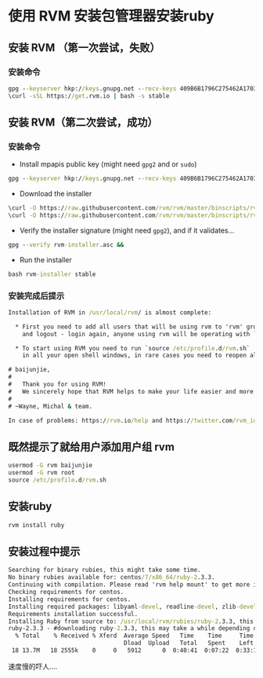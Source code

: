 # 使用 RVM 安装包管理器安装ruby

## 安装 RVM （第一次尝试，失败）

### 安装命令

```bat
gpg --keyserver hkp://keys.gnupg.net --recv-keys 409B6B1796C275462A1703113804BB82D39DC0E3
\curl -sSL https://get.rvm.io | bash -s stable
```


## 安装 RVM（第二次尝试，成功）

### 安装命令

* Install mpapis public key (might need `gpg2` and or `sudo`)

```bat
gpg --keyserver hkp://keys.gnupg.net --recv-keys 409B6B1796C275462A1703113804BB82D39DC0E3
```

* Download the installer

```bat
\curl -O https://raw.githubusercontent.com/rvm/rvm/master/binscripts/rvm-installer
\curl -O https://raw.githubusercontent.com/rvm/rvm/master/binscripts/rvm-installer.asc
```

* Verify the installer signature (might need `gpg2`), and if it validates...

```bat
gpg --verify rvm-installer.asc &&
```

* Run the installer

```bat
bash rvm-installer stable
```

### 安装完成后提示

```bat
Installation of RVM in /usr/local/rvm/ is almost complete:

  * First you need to add all users that will be using rvm to 'rvm' group,
    and logout - login again, anyone using rvm will be operating with `umask u=rwx,g=rwx,o=rx`.

  * To start using RVM you need to run `source /etc/profile.d/rvm.sh`
    in all your open shell windows, in rare cases you need to reopen all shell windows.

# baijunjie,
#
#   Thank you for using RVM!
#   We sincerely hope that RVM helps to make your life easier and more enjoyable!!!
#
# ~Wayne, Michal & team.

In case of problems: https://rvm.io/help and https://twitter.com/rvm_io
```

## 既然提示了就给用户添加用户组 rvm

```bat
usermod -G rvm baijunjie
usermod -G rvm root
source /etc/profile.d/rvm.sh
```

## 安装ruby

```bat
rvm install ruby
```

## 安装过程中提示

```bat
Searching for binary rubies, this might take some time.
No binary rubies available for: centos/7/x86_64/ruby-2.3.3.
Continuing with compilation. Please read 'rvm help mount' to get more information on binary rubies.
Checking requirements for centos.
Installing requirements for centos.
Installing required packages: libyaml-devel, readline-devel, zlib-devel, libffi-devel, openssl-devel, sqlite-devel................................
Requirements installation successful.
Installing Ruby from source to: /usr/local/rvm/rubies/ruby-2.3.3, this may take a while depending on your cpu(s)...
ruby-2.3.3 - #downloading ruby-2.3.3, this may take a while depending on your connection...
  % Total    % Received % Xferd  Average Speed   Time    Time     Time  Current
                                 Dload  Upload   Total   Spent    Left  Speed
 18 13.7M   18 2555k    0     0   5912      0  0:40:41  0:07:22  0:33:19     0
```

速度慢的吓人....


